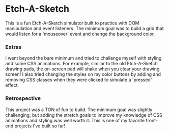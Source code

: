 # Etch-A-Sketch

This is a fun Etch-A-Sketch simulator built to practice with DOM manipulation and event listeners. The minimum goal was to build a grid that would listen for a 'mouseover' event and change the background color.

### Extras

I went beyond the bare minimum and tried to challenge myself with styling and some CSS animations. For example, similar to the old Etch-A-Sketch drawing pads, the on-screen pad will shake when you clear your drawing screen! I also tried changing the styles on my color buttons by adding and removing CSS classes when they were clicked to simulate a 'pressed' effect.

### Retrospective

This project was a TON of fun to build. The minimum goal was slightly challenging, but adding the stretch goals to improve my knowledge of CSS animations and styling was well worth it. This is one of my favorite front-end projects I've built so far!


